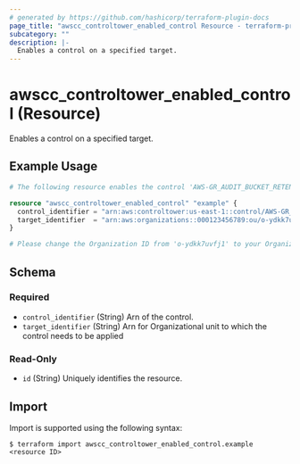 ```yaml
---
# generated by https://github.com/hashicorp/terraform-plugin-docs
page_title: "awscc_controltower_enabled_control Resource - terraform-provider-awscc"
subcategory: ""
description: |-
  Enables a control on a specified target.
---
```


# awscc_controltower_enabled_control (Resource)

Enables a control on a specified target.

## Example Usage

```terraform
# The following resource enables the control 'AWS-GR_AUDIT_BUCKET_RETENTION_POLICY'

resource "awscc_controltower_enabled_control" "example" {
  control_identifier = "arn:aws:controltower:us-east-1::control/AWS-GR_AUDIT_BUCKET_RETENTION_POLICY"
  target_identifier  = "arn:aws:organizations::000123456789:ou/o-ydkk7uvfj1/ou-e3wm-2x760yqd"
}

# Please change the Organization ID from 'o-ydkk7uvfj1' to your Organization ID, and the Organizational Unit ID from 'u-e3wm-2x760yqd' to your desired OU where the controls need to be implemented.
```

<!-- schema generated by tfplugindocs -->
## Schema

### Required

- `control_identifier` (String) Arn of the control.
- `target_identifier` (String) Arn for Organizational unit to which the control needs to be applied

### Read-Only

- `id` (String) Uniquely identifies the resource.

## Import

Import is supported using the following syntax:

```shell
$ terraform import awscc_controltower_enabled_control.example <resource ID>
```
